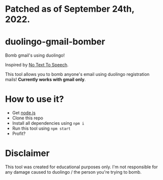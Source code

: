 # Patched as of September 24th, 2022.

# duolingo-gmail-bomber
Bomb gmail's using duolingo!

Inspired by [No Text To Speech](https://www.youtube.com/watch?v=3ezV6Zfevhw).

This tool allows you to bomb anyone's email using duolingo registration mails! **Currently works with gmail only**.

# How to use it?
- Get [node.js](https://nodejs.org/en/)
- Clone this repo
- Install all dependencies using `npm i`
- Run this tool using `npm start`
- Profit?

# Disclaimer
This tool was created for educational purposes only. I'm not responsible for any damage caused to duolingo / the person you're trying to bomb.
